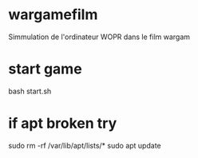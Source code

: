 # wargamefilm
Simmulation de l'ordinateur WOPR dans le film wargam

# start game
bash start.sh


# if apt broken try
sudo rm -rf /var/lib/apt/lists/*
sudo apt update
